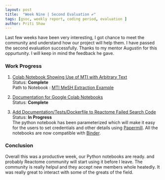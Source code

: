 ```yaml
---  
layout: post
title:  "Week Nine | Second Evaluation ✔"
tags: [gsoc, weekly report, coding period, evaluation ]
author: Priti Shaw
---
```


Last few weeks have been very interesting, I got chance to meet the community and understand how our project will help them. I have passed the second evaluation successfully. Thanks to my mentor Augustin for this oppurtunity. I will keep in mind the feedback he gave.

### Work Progress

1. [Colab Notebook Showing Use of MTI with Arbitrary Text](https://github.com/cannin/enhance_nlp_interaction_network_gsoc2020/issues/15)  
    Status: **Complete**  
    Path to Notebook : [MTI MeSH Extraction Example
](https://github.com/cannin/enhance_nlp_interaction_network_gsoc2020/blob/master/MTI_MeSH_Extraction_Example.ipynb)  

2. [Documentation for Google Colab Notebooks](https://github.com/cannin/enhance_nlp_interaction_network_gsoc2020/issues/13)  
    Status: **Complete**  
    
4. [Add Documentation/Tests/Dockerfile to Reactome Failed Search Code](https://github.com/cannin/enhance_nlp_interaction_network_gsoc2020/issues/12)     
    Status: **In Progress**  
    The python notebook has been parameterized which will make it easy for the users to set credentials and other details using [Papermill](https://github.com/nteract/papermill). All the notebooks are now compatible with [Binder](https://mybinder.org/).
    
### Conclusion
Overall this was a productive week, our Python notebooks are ready. and probably Reactome community will start using it before I leave. The community is really helpul and they accept new members whole heatedly. It was really great to interact with some of the greats of the field.
